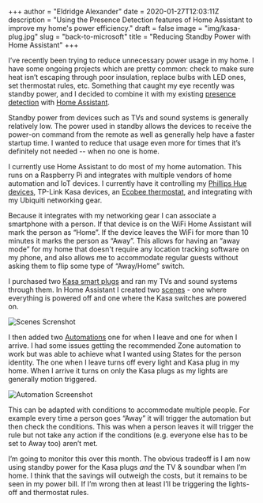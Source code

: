 +++
author = "Eldridge Alexander"
date = 2020-01-27T12:03:11Z
description = "Using the Presence Detection features of Home Assistant to improve my home's power efficiency."
draft = false
image = "img/kasa-plug.jpg"
slug = "back-to-microsoft"
title = "Reducing Standby Power with Home Assistant"
+++

I’ve recently been trying to reduce unnecessary power usage in my home. I have some ongoing projects which are pretty common: check to make sure heat isn’t escaping through poor insulation, replace bulbs with LED ones, set thermostat rules, etc. Something that caught my eye recently was standby power, and I decided to combine it with my existing [presence detection](https://www.home-assistant.io/getting-started/presence-detection/) with [Home Assistant](https://www.home-assistant.io/). 

Standby power from devices such as TVs and sound systems is generally relatively low. The power used in standby allows the devices to receive the power-on command from the remote as well as generally help have a faster startup time. I wanted to reduce that usage even more for times that it’s definitely not needed -- when no one is home.

I currently use Home Assistant to do most of my home automation. This runs on a Raspberry Pi and integrates with multiple vendors of home automation and IoT devices. I currently have it controlling my [Phillips Hue devices](https://amzn.to/2GqJ1Ta), TP-Link Kasa devices, an [Ecobee thermostat](https://amzn.to/2RU3C7B), and integrating with my Ubiquiti networking gear.

Because it integrates with my networking gear I can associate a smartphone with a person. If that device is on the WiFi Home Assistant will mark the person as “Home”. If the device leaves the WiFi for more than 10 minutes it marks the person as “Away”. This allows for having an “away mode” for my home that doesn't require any location tracking software on my phone, and also allows me to accommodate regular guests without asking them to flip some type of “Away/Home” switch.

I purchased two [Kasa smart plugs](https://amzn.to/2tYGSLI) and ran my TVs and sound systems through them. In Home Assistant I created two [scenes](https://www.home-assistant.io/docs/scene/editor/) - one where everything is powered off and one where the Kasa switches are powered on.

![Scenes Screnshot](/img/scene-switch-on.png)

I then added two [Automations](https://www.home-assistant.io/docs/automation/editor/) one for when I leave and one for when I arrive. I had some issues getting the recommended Zone automation to work but was able to achieve what I wanted using States for the person identity. The one when I leave turns off every light and Kasa plug in my home. When I arrive it turns on only the Kasa plugs as my lights are generally motion triggered. 

![Automation Screenshot](/img/automation-trigger.png)

This can be adapted with conditions to accommodate multiple people. For example every time a person goes “Away” it will trigger the automation but then check the conditions. This was when a person leaves it will trigger the rule but not take any action if the conditions (e.g. everyone else has to be set to Away too) aren’t met. 

I’m going to monitor this over this month. The obvious tradeoff is I am now using standby power for the Kasa plugs *and* the TV & soundbar when I’m home. I think that the savings will outweigh the costs, but it remains to be seen in my power bill. If I’m wrong then at least I’ll be triggering the lights-off and thermostat rules.
